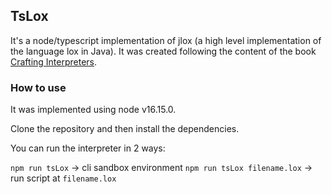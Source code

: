 ## TsLox

It's a node/typescript implementation of jlox (a high level implementation of the language lox in Java). It was created following the content of the book [Crafting Interpreters](https://craftinginterpreters.com/).

### How to use

It was implemented using node v16.15.0.

Clone the repository and then install the dependencies.

You can run the interpreter in 2 ways:

`npm run tsLox` -> cli sandbox environment
`npm run tsLox filename.lox` -> run script at `filename.lox`
